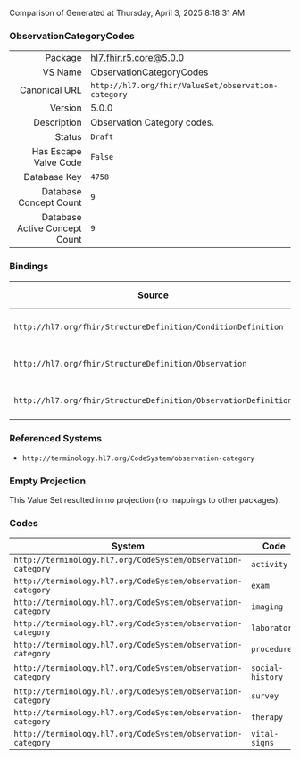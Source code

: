 Comparison of 
Generated at Thursday, April 3, 2025 8:18:31 AM

### ObservationCategoryCodes

|      |     |
| ---: | --- |
| Package | hl7.fhir.r5.core@5.0.0 |
| VS Name | ObservationCategoryCodes |
| Canonical URL | `http://hl7.org/fhir/ValueSet/observation-category` |
| Version | 5.0.0 |
| Description | Observation Category codes. |
| Status | `Draft` |
| Has Escape Valve Code | `False` |
| Database Key | `4758` |
| Database Concept Count | `9` |
| Database Active Concept Count | `9` |
### Bindings

| Source | Element | Binding | Strength | Element Short |
| ------ | ------- | ------- | -------- | ------------- |
| `http://hl7.org/fhir/StructureDefinition/ConditionDefinition` | `ConditionDefinition.observation.category` | `http://hl7.org/fhir/ValueSet/observation-category` | `Preferred` | Category that is relevant |
| `http://hl7.org/fhir/StructureDefinition/Observation` | `Observation.category` | `http://hl7.org/fhir/ValueSet/observation-category` | `Preferred` | Classification of  type of observation |
| `http://hl7.org/fhir/StructureDefinition/ObservationDefinition` | `ObservationDefinition.category` | `http://hl7.org/fhir/ValueSet/observation-category` | `Example` | General type of observation |

### Referenced Systems

* `http://terminology.hl7.org/CodeSystem/observation-category`
### Empty Projection

This Value Set resulted in no projection (no mappings to other packages).

### Codes

| System | Code | Display |
| ------ | ---- | ------- |
| `http://terminology.hl7.org/CodeSystem/observation-category` | `activity` | Activity |
| `http://terminology.hl7.org/CodeSystem/observation-category` | `exam` | Exam |
| `http://terminology.hl7.org/CodeSystem/observation-category` | `imaging` | Imaging |
| `http://terminology.hl7.org/CodeSystem/observation-category` | `laboratory` | Laboratory |
| `http://terminology.hl7.org/CodeSystem/observation-category` | `procedure` | Procedure |
| `http://terminology.hl7.org/CodeSystem/observation-category` | `social-history` | Social History |
| `http://terminology.hl7.org/CodeSystem/observation-category` | `survey` | Survey |
| `http://terminology.hl7.org/CodeSystem/observation-category` | `therapy` | Therapy |
| `http://terminology.hl7.org/CodeSystem/observation-category` | `vital-signs` | Vital Signs |
